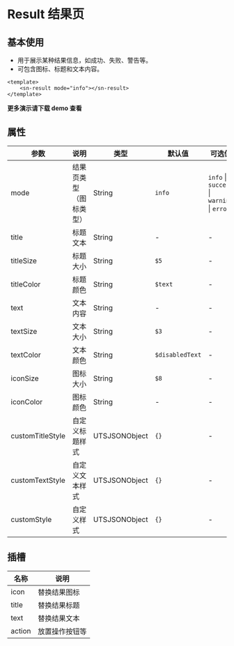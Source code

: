 # Result 结果页
## 基本使用
- 用于展示某种结果信息，如成功、失败、警告等。
- 可包含图标、标题和文本内容。
```vue
<template>
	<sn-result mode="info"></sn-result>
</template>
```
**更多演示请下载 demo 查看**
## 属性
| 参数             | 说明                   | 类型          | 默认值          | 可选值                                      |
| ---------------- | ---------------------- | ------------- | --------------- | ------------------------------------------- |
| mode             | 结果页类型（图标类型） | String        | `info`          | `info` \| `success` \| `warning` \| `error` |
| title            | 标题文本               | String        | -               | -                                           |
| titleSize        | 标题大小               | String        | `$5`            | -                                           |
| titleColor       | 标题颜色               | String        | `$text`         | -                                           |
| text             | 文本内容               | String        | -               | -                                           |
| textSize         | 文本大小               | String        | `$3`            | -                                           |
| textColor        | 文本颜色               | String        | `$disabledText` | -                                           |
| iconSize         | 图标大小               | String        | `$8`            | -                                           |
| iconColor        | 图标颜色               | String        | -               | -                                           |
| customTitleStyle | 自定义标题样式         | UTSJSONObject | `{}`            | -                                           |
| customTextStyle  | 自定义文本样式         | UTSJSONObject | `{}`            | -                                           |
| customStyle      | 自定义样式             | UTSJSONObject | `{}`            | -                                           |
## 插槽
| 名称   | 说明           |
| ------ | -------------- |
| icon   | 替换结果图标   |
| title  | 替换结果标题   |
| text   | 替换结果文本   |
| action | 放置操作按钮等 |

<DemoPhone name="sn-result" />